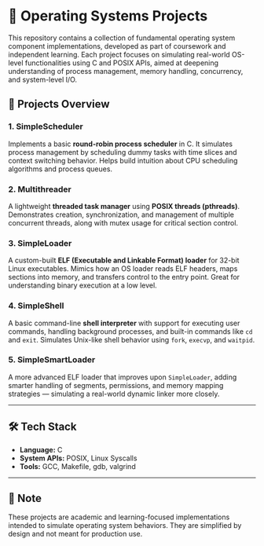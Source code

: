# 🧠 Operating Systems Projects

This repository contains a collection of fundamental operating system component implementations, developed as part of coursework and independent learning. Each project focuses on simulating real-world OS-level functionalities using C and POSIX APIs, aimed at deepening understanding of process management, memory handling, concurrency, and system-level I/O.

## 📂 Projects Overview

### 1. SimpleScheduler
Implements a basic **round-robin process scheduler** in C. It simulates process management by scheduling dummy tasks with time slices and context switching behavior. Helps build intuition about CPU scheduling algorithms and process queues.

### 2. Multithreader
A lightweight **threaded task manager** using **POSIX threads (pthreads)**. Demonstrates creation, synchronization, and management of multiple concurrent threads, along with mutex usage for critical section control.

### 3. SimpleLoader
A custom-built **ELF (Executable and Linkable Format) loader** for 32-bit Linux executables. Mimics how an OS loader reads ELF headers, maps sections into memory, and transfers control to the entry point. Great for understanding binary execution at a low level.

### 4. SimpleShell
A basic command-line **shell interpreter** with support for executing user commands, handling background processes, and built-in commands like `cd` and `exit`. Simulates Unix-like shell behavior using `fork`, `execvp`, and `waitpid`.

### 5. SimpleSmartLoader
A more advanced ELF loader that improves upon `SimpleLoader`, adding smarter handling of segments, permissions, and memory mapping strategies — simulating a real-world dynamic linker more closely.

---

## 🛠️ Tech Stack

- **Language:** C
- **System APIs:** POSIX, Linux Syscalls
- **Tools:** GCC, Makefile, gdb, valgrind

---

## 📌 Note

These projects are academic and learning-focused implementations intended to simulate operating system behaviors. They are simplified by design and not meant for production use.
